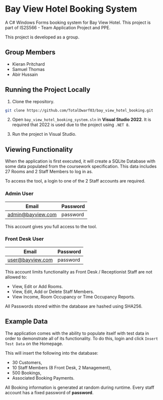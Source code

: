 # Bay View Hotel Booking System
A C# Windows Forms booking system for Bay View Hotel. This project is part of IS2S566 - Team Application Project and PPE.

This project is developed as a group.

## Group Members
- Kieran Pritchard
- Samuel Thomas
- Abir Hussain

## Running the Project Locally

1. Clone the repository.

```bash
git clone https://github.com/TotalDwarf03/bay_view_hotel_booking.git
```

2. Open `bay_view_hotel_booking_system.sln` in **Visual Studio 2022**. It is required that 2022 is used due to the project using `.NET 8`.

3. Run the project in Visual Studio.

## Viewing Functionality

When the application is first executed, it will create a SQLite Database with some data populated from the coursework specification. This data includes 27 Rooms and 2 Staff Members to log in as.

To access the tool, a login to one of the 2 Staff accounts are required.

### Admin User

| Email             | Password |
| ----------------- | -------- |
| admin@bayview.com | password |

This account gives you full access to the tool.

### Front Desk User

| Email            | Password |
| ---------------- | -------- |
| user@bayview.com | password |

This account limits functionality as Front Desk / Receptionist Staff are not allowed to: 

- View, Edit or Add Rooms.
- View, Edit, Add or Delete Staff Members.
- View Income, Room Occupancy or Time Occupancy Reports.

All Passwords stored within the database are hashed using SHA256.

## Example Data

The application comes with the ability to populate itself with test data in order to demonstrate all of its functionality. To do this, login and click `Insert Test Data` on the Homepage.

This will insert the following into the database:
- 30 Customers,
- 10 Staff Members (8 Front Desk, 2 Management),
- 500 Bookings,
- Associated Booking Payments.

All Booking information is generated at random during runtime. Every staff account has a fixed password of **password**.
